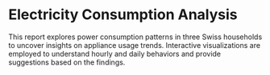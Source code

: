 # Electricity Consumption Analysis
This report explores power consumption patterns in three Swiss households to uncover insights on appliance usage trends. Interactive visualizations are employed to understand hourly and daily behaviors and provide suggestions based on the findings.
